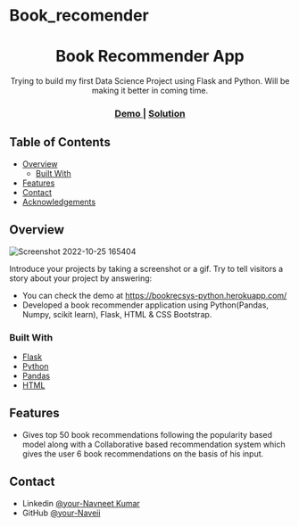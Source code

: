 # Book_recomender
<!-- Please update value in the {}  -->

<h1 align="center">Book Recommender App</h1>

<div align="center">
   Trying to build my first Data Science Project using Flask and Python. Will be making it better in coming time. 
</div>

<div align="center">
  <h3>
    <a href="https://bookrecsys-python.herokuapp.com/">
      Demo
    </a>
    <span> | </span>
    <a href="https://github.com/Naveii/Book_recomender">
      Solution
    </a>
  </h3>
</div>

<!-- TABLE OF CONTENTS -->


## Table of Contents

- [Overview](#overview)
  - [Built With](#built-with)
- [Features](#features)
- [Contact](#contact)
- [Acknowledgements](#acknowledgements)

<!-- OVERVIEW -->

## Overview

![Screenshot 2022-10-25 165404](https://user-images.githubusercontent.com/98381693/197760487-d4e632e6-d5a8-4290-907d-dd707befc9fe.png)

Introduce your projects by taking a screenshot or a gif. Try to tell visitors a story about your project by answering:

- You can check the demo at https://bookrecsys-python.herokuapp.com/  
- Developed a book recommender application using Python(Pandas, Numpy, scikit learn), Flask, HTML & CSS Bootstrap.



### Built With

<!-- This section should list any major frameworks that you built your project using. Here are a few examples.-->

- [Flask](https://flask.palletsprojects.com/en/2.2.x/)
- [Python](https://www.python.org/)
- [Pandas](https://pandas.pydata.org/)
- [HTML](https://en.wikipedia.org/wiki/HTML)

## Features

<!-- List the features of your application or follow the template. Don't share the figma file here :) -->

- Gives top 50 book recommendations following the popularity based model along with a Collaborative based recommendation system which gives the user 6 book recommendations on the basis of his input.



## Contact

- Linkedin [@your-Navneet Kumar](https://{linkedin.com/in/navneetkumar2709/})
- GitHub [@your-Naveii](https://{github.com/Naveii})
